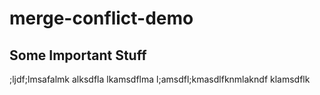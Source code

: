 # merge-conflict-demo

## Some Important Stuff
;ljdf;lmsafalmk
alksdfla
lkamsdflma
l;amsdfl;kmasdlfknmlakndf
klamsdflk
